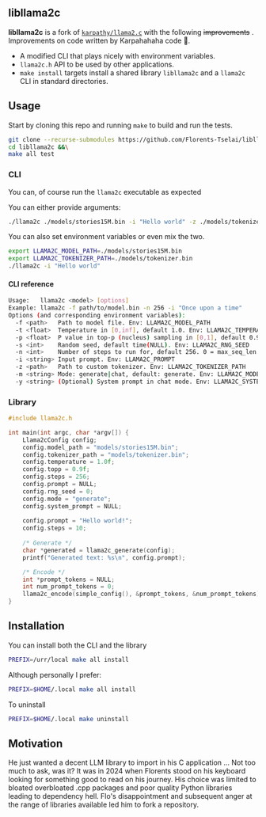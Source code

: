 ## libllama2c

**libllama2c** is a fork of [`karpathy/llama2.c`](https://github.com/karpathy/llama2.c) with the following ~~improvements~~ .
Improvements on code written by Karpahahaha code 🤣.

* A modified CLI that plays nicely with environment variables.
* `llama2c.h` API to be used by other applications.
* `make install` targets install a shared library `libllama2c` and a `llama2c` CLI in standard directories.

## Usage

Start by cloning this repo and running `make` to build and run the tests.

```bash
git clone --recurse-submodules https://github.com/Florents-Tselai/libllama2c.git &&\
cd libllama2c &&\
make all test
```

### CLI

You can, of course run the `llama2c` executable as expected

You can either provide arguments:
```bash
./llama2c ./models/stories15M.bin -i "Hello world" -z ./models/tokenizer.bin -n 100 -t 0.9
```
You can also set environment variables or even mix the two.
```bash
export LLAMA2C_MODEL_PATH=./models/stories15M.bin
export LLAMA2C_TOKENIZER_PATH=./models/tokenizer.bin
./llama2c -i "Hello world"
```

#### CLI reference

```bash
Usage:   llama2c <model> [options]
Example: llama2c -f path/to/model.bin -n 256 -i "Once upon a time"
Options (and corresponding environment variables):
  -f <path>   Path to model file. Env: LLAMA2C_MODEL_PATH
  -t <float>  Temperature in [0,inf], default 1.0. Env: LLAMA2C_TEMPERATURE
  -p <float>  P value in top-p (nucleus) sampling in [0,1], default 0.9. Env: LLAMA2C_TOPP
  -s <int>    Random seed, default time(NULL). Env: LLAMA2C_RNG_SEED
  -n <int>    Number of steps to run for, default 256. 0 = max_seq_len. Env: LLAMA2C_STEPS
  -i <string> Input prompt. Env: LLAMA2C_PROMPT
  -z <path>   Path to custom tokenizer. Env: LLAMA2C_TOKENIZER_PATH
  -m <string> Mode: generate|chat, default: generate. Env: LLAMA2C_MODE
  -y <string> (Optional) System prompt in chat mode. Env: LLAMA2C_SYSTEM_PROMPT
```

### Library

```c
#include llama2c.h

int main(int argc, char *argv[]) {
    Llama2cConfig config;
    config.model_path = "models/stories15M.bin";
    config.tokenizer_path = "models/tokenizer.bin";
    config.temperature = 1.0f;
    config.topp = 0.9f;
    config.steps = 256;
    config.prompt = NULL;
    config.rng_seed = 0;
    config.mode = "generate";
    config.system_prompt = NULL;
    
    config.prompt = "Hello world!";
    config.steps = 10;
    
    /* Generate */
    char *generated = llama2c_generate(config);
    printf("Generated text: %s\n", config.prompt);

    /* Encode */
    int *prompt_tokens = NULL;
    int num_prompt_tokens = 0;
    llama2c_encode(simple_config(), &prompt_tokens, &num_prompt_tokens);
}
```

## Installation

You can install both the CLI and the library

```bash
PREFIX=/urr/local make all install
```

Although personally I prefer:

```bash
PREFIX=$HOME/.local make all install
```

To uninstall
```bash
PREFIX=$HOME/.local make uninstall
```

## Motivation

He just wanted a decent LLM library to import in his C application ...
Not too much to ask, was it? 
It was in 2024 when Florents stood on his keyboard looking for something good to read on his journey. 
His choice was limited to bloated overbloated .cpp packages and poor quality Python libraries leading to dependency hell.
Flo's disappointment and subsequent anger at the range of libraries available led him to fork a repository.
